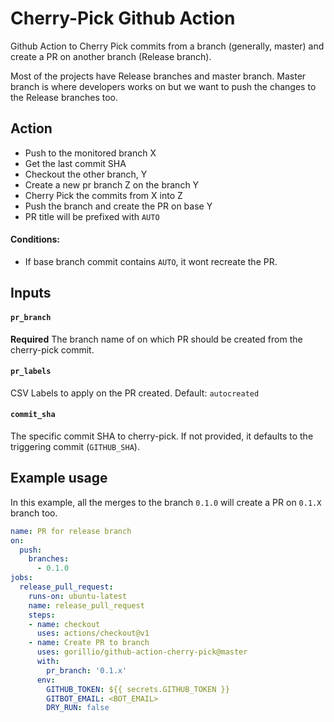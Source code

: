 # Cherry-Pick Github Action

Github Action to Cherry Pick commits from a branch (generally, master) and create a PR 
on another branch (Release branch).

Most of the projects have Release branches and master branch. Master branch is where
developers works on but we want to push the changes to the Release branches too. 


## Action

* Push to the monitored branch X
* Get the last commit SHA
* Checkout the other branch, Y
* Create a new pr branch Z on the branch Y
* Cherry Pick the commits from X into Z
* Push the branch and create the PR on base Y 
* PR title will be prefixed with `AUTO`

#### Conditions:
* If base branch commit contains `AUTO`, it wont recreate the PR.

## Inputs

#### `pr_branch`

**Required** The branch name of on which PR should be created from the cherry-pick commit. 

#### `pr_labels`

CSV Labels to apply on the PR created. Default: `autocreated`

#### `commit_sha`

The specific commit SHA to cherry-pick. If not provided, it defaults to the triggering commit (`GITHUB_SHA`).

## Example usage

In this example, all the merges to the branch `0.1.0` will create a PR on `0.1.X` branch too. 

```yaml
name: PR for release branch
on:
  push:
    branches:
      - 0.1.0
jobs:
  release_pull_request:
    runs-on: ubuntu-latest
    name: release_pull_request
    steps:
    - name: checkout
      uses: actions/checkout@v1
    - name: Create PR to branch
      uses: gorillio/github-action-cherry-pick@master
      with:
        pr_branch: '0.1.x'
      env:
        GITHUB_TOKEN: ${{ secrets.GITHUB_TOKEN }}
        GITBOT_EMAIL: <BOT_EMAIL>
        DRY_RUN: false
```
